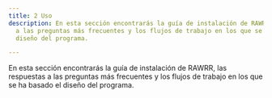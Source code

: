 ```yaml
---
title: 2 Uso
description: En esta sección encontrarás la guía de instalación de RAWRR, las respuestas
  a las preguntas más frecuentes y los flujos de trabajo en los que se ha basado el
  diseño del programa.

---
```

En esta sección encontrarás la guía de instalación de RAWRR, las respuestas a las preguntas más frecuentes y los flujos de trabajo en los que se ha basado el diseño del programa.
